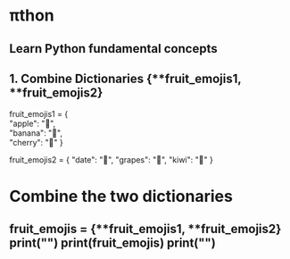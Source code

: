 # πthon
Learn Python fundamental concepts
---

## 1. Combine Dictionaries {**fruit_emojis1, **fruit_emojis2}

fruit_emojis1 = {    
    "apple": "🍎",    
    "banana": "🍌",    
    "cherry": "🍒" 
}

fruit_emojis2 = {
    "date": "🌴",
    "grapes": "🍇",
    "kiwi": "🥝"
}

# Combine the two dictionaries
fruit_emojis = {**fruit_emojis1, **fruit_emojis2}
print("")
print(fruit_emojis)
print("")
---
